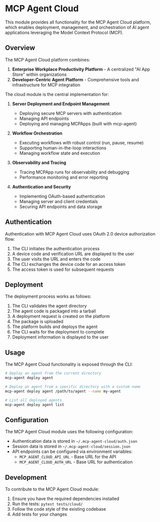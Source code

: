 # MCP Agent Cloud

This module provides all functionality for the MCP Agent Cloud platform, which enables deployment, management, and orchestration of AI agent applications leveraging the Model Context Protocol (MCP).

## Overview

The MCP Agent Cloud platform combines:

1. **Enterprise Workplace Productivity Platform** - A centralized "AI App Store" within organizations
2. **Developer-Centric Agent Platform** - Comprehensive tools and infrastructure for MCP integration

The cloud module is the central implementation for:

1. **Server Deployment and Endpoint Management**
   - Deploying secure MCP servers with authentication
   - Managing API endpoints
   - Deploying and managing MCPApps (built with mcp-agent)

2. **Workflow Orchestration**
   - Executing workflows with robust control (run, pause, resume)
   - Supporting human-in-the-loop interactions
   - Managing workflow state and execution

3. **Observability and Tracing**
   - Tracing MCPApp runs for observability and debugging
   - Performance monitoring and error reporting

4. **Authentication and Security**
   - Implementing OAuth-based authentication
   - Managing server and client credentials
   - Securing API endpoints and data storage

## Authentication

Authentication with MCP Agent Cloud uses OAuth 2.0 device authorization flow:

1. The CLI initiates the authentication process
2. A device code and verification URL are displayed to the user
3. The user visits the URL and enters the code
4. The CLI exchanges the device code for an access token
5. The access token is used for subsequent requests

## Deployment

The deployment process works as follows:

1. The CLI validates the agent directory
2. The agent code is packaged into a tarball
3. A deployment request is created on the platform
4. The package is uploaded
5. The platform builds and deploys the agent
6. The CLI waits for the deployment to complete
7. Deployment information is displayed to the user

## Usage

The MCP Agent Cloud functionality is exposed through the CLI:

```bash
# Deploy an agent from the current directory
mcp-agent deploy agent

# Deploy an agent from a specific directory with a custom name
mcp-agent deploy agent /path/to/agent --name my-agent

# List all deployed agents
mcp-agent deploy agent list
```

## Configuration

The MCP Agent Cloud module uses the following configuration:

- Authentication data is stored in `~/.mcp-agent-cloud/auth.json`
- Session data is stored in `~/.mcp-agent-cloud/session.json`
- API endpoints can be configured via environment variables:
  - `MCP_AGENT_CLOUD_API_URL` - Base URL for the API
  - `MCP_AGENT_CLOUD_AUTH_URL` - Base URL for authentication

## Development

To contribute to the MCP Agent Cloud module:

1. Ensure you have the required dependencies installed
2. Run the tests: `pytest tests/cloud/`
3. Follow the code style of the existing codebase
4. Add tests for your changes